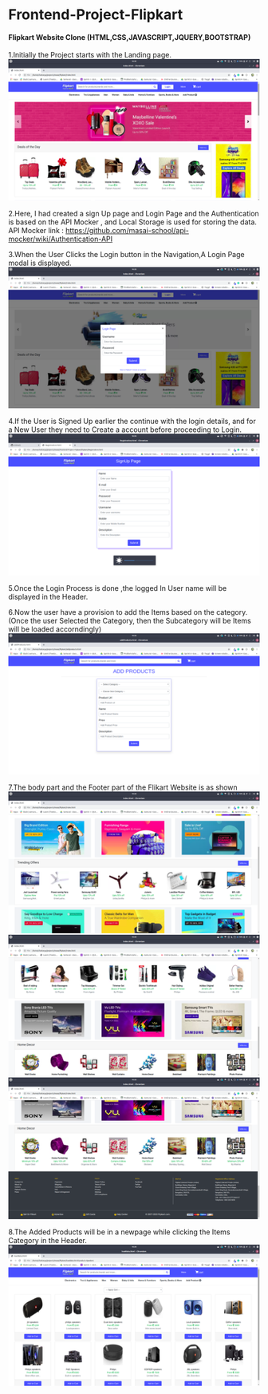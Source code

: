 # Frontend-Project-Flipkart

#### Flipkart Website Clone  (HTML,CSS,JAVASCRIPT,JQUERY,BOOTSTRAP)

1.Initially the Project starts with the Landing page.
            ![Landing Page](/Screenshots/LandingPage.png)

2.Here, I had created a sign Up page and Login Page and the Authentication is based on the API Mocker , and Local Storage is used for storing the data. 
            API Mocker link : https://github.com/masai-school/api-mocker/wiki/Authentication-API
            

3.When the User Clicks the Login button in the Navigation,A Login Page modal is displayed.
            ![login page](/Screenshots/LoginPage.png)

4.If the User is Signed Up earlier the continue with the login details, and for a New User they need to Create a account before proceeding to Login.
            ![SignUp page](/Screenshots/SignUpPage.png)

5.Once the Login Process is done ,the logged In User name will be displayed in the Header.

6.Now the user have a provision to add the Items based on the category.(Once the user Selected the Category, then the Subcategory will be Items will be loaded accorndingly)
            ![App Products page](/Screenshots/AddProductsPage.png)

7.The body part and the Footer part of the Flikart Website is as shown
            ![Body1](/Screenshots/BodyPage1.png)
            ![Body2](/Screenshots/BodyPage2.png)
            ![Footer](/Screenshots/Footer.png)

8.The Added Products will be in a newpage while clicking the Items Category in the Header.
            ![Added products](/Screenshots/Products.png)


